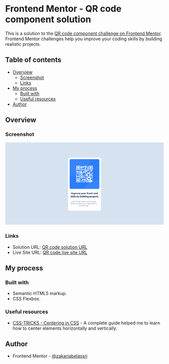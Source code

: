 # Frontend Mentor - QR code component solution

This is a solution to the [QR code component challenge on Frontend Mentor](https://www.frontendmentor.io/challenges/qr-code-component-iux_sIO_H). Frontend Mentor challenges help you improve your coding skills by building realistic projects. 

## Table of contents

- [Overview](#overview)
  - [Screenshot](#screenshot)
  - [Links](#links)
- [My process](#my-process)
  - [Built with](#built-with)
  - [Useful resources](#useful-resources)
- [Author](#author)

## Overview

### Screenshot

![QR Code Screenshot](screenshot/qr-code-screenshot.png)

### Links

- Solution URL: [QR code solution URL](https://www.frontendmentor.io/solutions/qr-code-component-solution-using-html-and-css-flexbox-d32PB3yZTl)
- Live Site URL: [QR code live site URL](https://zakariabelassri.github.io/qr-code/)

## My process

### Built with

- Semantic HTML5 markup.
- CSS Flexbox.

### Useful resources

- [CSS-TRICKS - Centering in CSS](https://css-tricks.com/centering-css-complete-guide/#top-of-site) - A complete guide helped me to learn how to center elements horizontally and vertically.

## Author

- Frontend Mentor - [@zakariabelassri](https://www.frontendmentor.io/profile/zakariabelassri)
